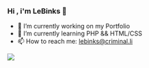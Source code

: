### Hi , i'm LeBinks 👋

- 🔭 I’m currently working on my Portfolio
- 🌱 I’m currently learning PHP && HTML/CSS                  
- 📫 How to reach me: lebinks@criminal.li


<img src="https://github-readme-stats.vercel.app/api?username=LeBinks&&show_icons=true&title_color=ffffff&icon_color=0A8AEF&text_color=2EB9F4&bg_color=151515">

